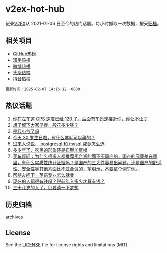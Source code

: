 # v2ex-hot-hub

 记录[V2EX](https://www.v2ex.com/)从 2021-01-06 日至今的热门话题。每小时抓取一次数据，按天[归档](archives)。
 
 ## 相关项目

- [GitHub热榜](https://github.com/lonnyzhang423/github-hot-hub)
- [知乎热榜](https://github.com/lonnyzhang423/zhihu-hot-hub)
- [微博热榜](https://github.com/lonnyzhang423/weibo-hot-hub)
- [头条热榜](https://github.com/lonnyzhang423/toutiao-hot-hub)
- [抖音热榜](https://github.com/lonnyzhang423/douyin-hot-hub)


 `更新时间：2025-02-07 14:16:12 +0800`

## 热议话题

1. [你在左车道 GPS 速度已经 120 了，后面有车迅速接近你，你让不让？](https://www.v2ex.com/t/1109372)
1. [想了解下大家早餐一般花多少钱？](https://www.v2ex.com/t/1109501)
1. [是我小气了吗](https://www.v2ex.com/t/1109486)
1. [今天 30 岁生日啦，有什么羊毛可以薅的？](https://www.v2ex.com/t/1109503)
1. [过来人说说， postgresql 和 mysql 究竟怎么选](https://www.v2ex.com/t/1109357)
1. [多少年了，农民的形象还是布鞋加草帽](https://www.v2ex.com/t/1109404)
1. [买车疑问：为什么很多人都推荐买合资的而不买国产的，国产的究竟差在哪里，有什么实质性统计证据吗？是国产的三大件容易出问题，还是国产的舒适性、安全性等其他方面比不过合资的，望明示，不要拿个例举例。](https://www.v2ex.com/t/1109330)
1. [帮朋友问下，英语专业怎么就业](https://www.v2ex.com/t/1109399)
1. [现在的人都很有钱吗？税前年入多少才算有钱？](https://www.v2ex.com/t/1109522)
1. [三十几岁的人了，仍要谈一下梦想](https://www.v2ex.com/t/1109490)

## 历史归档

[archives](archives)

## License

See the [LICENSE](LICENSE) file for license rights and limitations (MIT).
